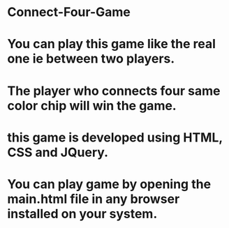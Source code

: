 # Connect-Four-Game
# You can play this game like the real one ie between two players.
# The player who connects four same color chip will win the game.
# this game is developed using HTML, CSS and JQuery.
# You can play game by opening the main.html file in any browser installed on your system.
